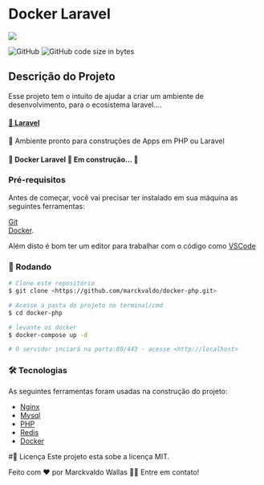 # Docker Laravel 

<img src="https://laravel.com/img/logomark.min.svg">

![GitHub](https://img.shields.io/github/license/marckvaldo/docker-php)
![GitHub code size in bytes](https://img.shields.io/github/languages/code-size/marckvaldo/docker-php)


## Descrição do Projeto
Esse projeto tem o intuito de ajudar a criar um ambiente de desenvolvimento, para o ecosistema laravel....

<h4>
    <a href="https://laravel.com/">🔗 Laravel</a>
</h4>
<p>🚀 Ambiente pronto para construções de Apps em PHP ou Laravel</p>




<h4> 
	🚧  Docker Laravel 🚀 Em construção...  🚧
</h4>

### Pré-requisitos

Antes de começar, você vai precisar ter instalado em sua máquina as seguintes ferramentas:

[Git](https://git-scm.com)<br/>
[Docker](https://docs.docker.com/engine/install/). 

Além disto é bom ter um editor para trabalhar com o código como [VSCode](https://code.visualstudio.com/)

### 🎲 Rodando

```bash
# Clone este repositório
$ git clone <https://github.com/marckvaldo/docker-php.git>

# Acesse a pasta do projeto no terminal/cmd
$ cd docker-php

# levante os docker 
$ docker-compose up -d

# O servidor inciará na porta:80/443 - acesse <http://localhost>
```


### 🛠 Tecnologias

As seguintes ferramentas foram usadas na construção do projeto:

- [Nginx](https://www.nginx.com/)
- [Mysql](https://www.mysql.com/)
- [PHP](https://www.php.net/)
- [Redis](https://redis.io/)
- [Docker](https://www.docker.com/)


#📝 Licença
Este projeto esta sobe a licença MIT.

Feito com ❤️ por Marckvaldo Wallas 👋🏽 Entre em contato!
